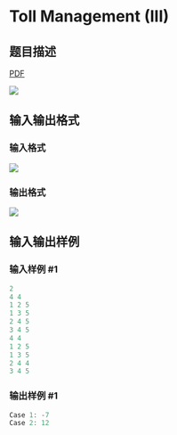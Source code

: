 # Toll Management (III)

## 题目描述

[problemUrl]: https://uva.onlinejudge.org/index.php?option=com_onlinejudge&Itemid=8&category=866&page=show_problem&problem=4891

[PDF](https://uva.onlinejudge.org/external/130/p13003.pdf)

![](https://cdn.luogu.com.cn/upload/vjudge_pic/UVA13003/9d3e703cee4f02a0d9b8fe030cdb16ab8127cc72.png)

## 输入输出格式

### 输入格式

![](https://cdn.luogu.com.cn/upload/vjudge_pic/UVA13003/c63861cca402968c6830f3c55b69a29db71957f8.png)

### 输出格式

![](https://cdn.luogu.com.cn/upload/vjudge_pic/UVA13003/71f19c94ac5beec9690931938f383ca52f730ab8.png)

## 输入输出样例

### 输入样例 #1

```cpp
2
4 4
1 2 5
1 3 5
2 4 5
3 4 5
4 4
1 2 5
1 3 5
2 4 4
3 4 5
```


### 输出样例 #1

```cpp
Case 1: -7
Case 2: 12
```


